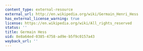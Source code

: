 ```yaml
---
content_type: external-resource
external_url: http://en.wikipedia.org/wiki/Germain_Henri_Hess
has_external_license_warning: true
license: https://en.wikipedia.org/wiki/All_rights_reserved
status: ''
title: Germain Hess
uid: 8e8a64ed-0385-4758-ad9e-b5f9c0157a43
wayback_url: ''
---
```

